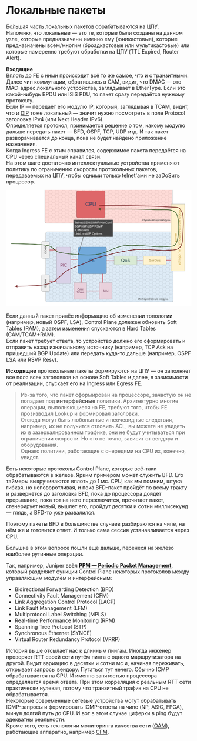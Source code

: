 # Локальные пакеты

Бо́льшая часть локальных пакетов обрабатываются на ЦПУ.  
Напомню, что локальные — это те, которые были созданы на данном узле, которые предназначены именно ему \(юникастовые\), которые предназначены всем/многим \(броадкастовые или мультикастовые\) или которые намеренно требуют обработки на ЦПУ \(TTL Expired, Router Alert\).  
  
**Входящие**  
Вплоть до FE с ними происходит всё то же самое, что и с транзитными. Далее чип коммутации, обратившись в CAM, видит, что DMAC — это MAC-адрес локального устройства, заглядывает в EtherType. Если это какой-нибудь BPDU или ISIS PDU, то пакет сразу передаётся нужному протоколу.  
Если IP — передаёт его модулю IP, который, заглядывая в TCAM, видит, что и [DIP](http://lookmeup.linkmeup.ru/#term53) тоже локальный — значит нужно посмотреть в поле Protocol заголовка IPv4 \(или Next Header IPv6\).  
Определяется протокол, принимается решение о том, какому модулю дальше передать пакет — BFD, OSPF, TCP, UDP итд. И так пакет разворачивается до конца, пока не будет найдено приложение назначения.  
Когда Ingress FE с этим справился, содержимое пакета передаётся на CPU через специальный канал связи.  
На этом шаге достаточно интеллектуальные устройства применяют политику по ограничению скорости протокольных пакетов, передаваемых на ЦПУ, чтобы одними только telnet'ами не заDoSить процессор.

![](../../.gitbook/assets/image%20%28171%29.png)

Если данный пакет принёс информацию об изменении топологии \(например, новый OSPF, LSA\), Control Plane долежен обновить Soft Tables \(RAM\), а затем изменения спускаются в Hard Tables \(CAM/TCAM+RAM\).  
Если пакет требует ответа, то устройство должно его сформировать и отправить назад изначальному источнику \(например, TCP Ack на пришедший BGP Update\) или передать куда-то дальше \(например, OSPF LSA или RSVP Resv\).  
  
**Исходящие** протокольные пакеты формируются на ЦПУ — он заполняет все поля всех заголовков на основе Soft Tables и далее, в зависимости от реализации, спускает его на Ingress или Egress FE.  


> Из-за того, что пакет сформирован на процессоре, зачастую он не попадает под **интерфейсные** политики. Архитектурно многие операции, выполняющиеся на FE, требуют того, чтобы FE прозизводил Lookup и формировал заголовки.  
> Отсюда могут быть любопытные и неочевидные следствия, например, их не получится отловить ACL, вы можете не увидеть их в зазеркалированном трафике, они не будут учитываться при ограничении скорости. Но это не точно, зависит от вендора и оборудования.  
> Однако политики, работающие с очередями на CPU их, конечно, увидят.

Есть некоторые протоколы Control Plane, которые всё-таки обрабатываются в железе. Ярким примером может служить BFD. Его таймеры выкручиваются вплоть до 1 мс. CPU, как мы помним, штука гибкая, но неповоротливая, и пока BFD-пакет пройдёт по всему тракту и развернётся до заголовка BFD, пока до процессора дойдёт прерывание, пока тот на него переключится, прочитает пакет, сгенерирует новый, вышлет его, пройдут десятки и сотни миллисекунд — глядь, а BFD-то уже развалился.  
  
Поэтому пакеты BFD в большинстве случаев разбираются на чипе, на нём же и готовится ответ. И только сама сессия устанавливается через CPU.

Большие в этом вопросе пошли ещё дальше, перенеся на железо наиболее рутинные операции.

Так, например, Juniper ввёл [**PPM — Periodic Packet Management**](https://www.juniper.net/documentation/en_US/junos/topics/concept/routing-distributed-periodic-packet-management-ex-series.html), который разделяет функции Control Plane некоторых протоколов между управляющим модулем и интерфейсным:  


* Bidirectional Forwarding Detection \(BFD\)
* Connectivity Fault Management \(CFM\)
* Link Aggregation Control Protocol \(LACP\)
* Link Fault Management \(LFM\)
* Multiprotocol Label Switching \(MPLS\)
* Real-time Performance Monitoring \(RPM\)
* Spanning Tree Protocol \(STP\)
* Synchronous Ethernet \(SYNCE\)
* Virtual Router Redundancy Protocol \(VRRP\)

История выше отсылает нас к длинным пингам. Иногда инженер проверяет RTT своей сети путём пинга с одного маршрутизатора на другой. Видит вариацию в десятки и сотни мс и, начиная переживать, открывает запросы вендору. Пугаться тут нечего. Обычно ICMP обрабатывается на CPU. И именно занятостью процессора определяется время ответа. При этом корреляция с реальным RTT сети практически нулевая, потому что транзитный трафик на CPU не обрабатывается.  
Некоторые современные сетевые устройства могут обрабатывать ICMP-запросы и формировать ICMP-ответы на чипе \(NP, ASIC, FPGA\), минуя долгий путь до CPU. И вот в этом случае циферки в ping будут адекватны реальности.  
Кроме того, есть технологии мониторинга качества сети \([OAM](http://blog.sbolshakov.ru/12-ethernet-oam/)\), работающие аппаратно, например [CFM](https://www.cisco.com/c/en/us/td/docs/net_mgmt/prime/network/3-9/reference/guide/PrimeNetwork39_RefGuide/cfm_chapter.pdf).


